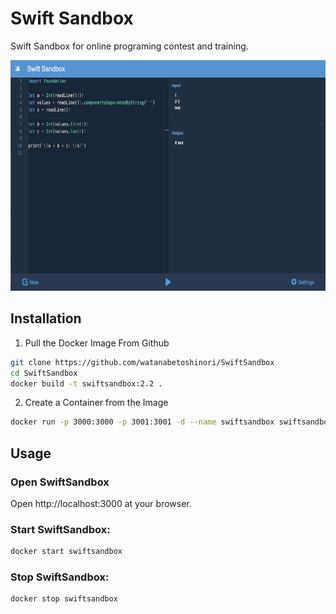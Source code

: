 # Swift Sandbox

Swift Sandbox for online programing contest and training.

<img  src="https://raw.githubusercontent.com/watanabetoshinori/SwiftSandbox/master/Preview/1.png" width="640" height="369">

## Installation

1. Pull the Docker Image From Github

```bash
git clone https://github.com/watanabetoshinori/SwiftSandbox
cd SwiftSandbox
docker build -t swiftsandbox:2.2 .
```

2. Create a Container from the Image

```bash
docker run -p 3000:3000 -p 3001:3001 -d --name swiftsandbox swiftsandbox:2.2
```

## Usage

### Open SwiftSandbox

Open http://localhost:3000 at your browser.


### Start SwiftSandbox:

```bash
docker start swiftsandbox
```

### Stop SwiftSandbox:

```bash
docker stop swiftsandbox
```
